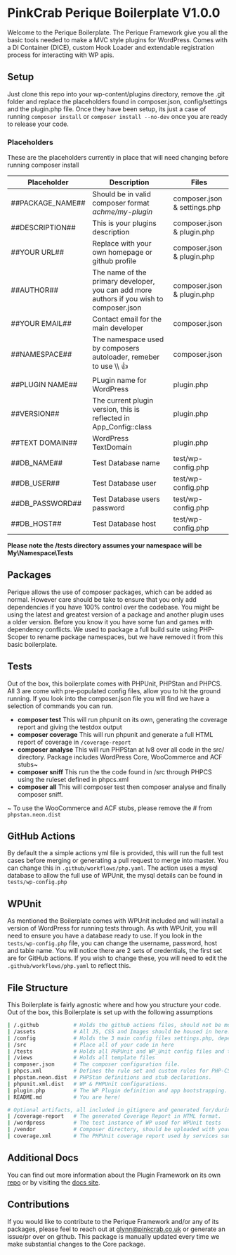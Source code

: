 # PinkCrab Perique Boilerplate V1.0.0 #


Welcome to the Perique Boilerplate. The Perique Framework give you all the basic tools needed to make a MVC style plugins for WordPress. Comes with a DI Container (DICE), custom Hook Loader and extendable registration process for interacting with WP apis.

## Setup

Just clone this repo into your wp-content/plugins directory, remove the .git folder and replace the placeholders found in composer.json, config/settings and the plugin.php file. Once they have been setup, its just a case of running ```composer install``` or ```composer install --no-dev``` once you are ready to release your code.

### Placeholders

These are the placeholders currently in place that will need changing before running composer install


| Placeholder | Description | Files |
| --- | ----------- | --- |
| ##PACKAGE_NAME## | Should be in valid composer format *achme/my-plugin*  | composer.json & settings.php |
| ##DESCRIPTION## | This is your plugins description  | composer.json & plugin.php |
| ##YOUR URL##  | Replace with your own homepage or github profile  | composer.json & plugin.php |
| ##AUTHOR## | The name of the primary developer, you can add more authors if you wish to composer.json | composer.json & plugin.php |
| ##YOUR EMAIL## | Contact email for the main developer  | composer.json |
| ##NAMESPACE## | The namespace used by composers autoloader, remeber to use \\\\ 👍  | composer.json |
| ##PLUGIN NAME## | PLugin name for WordPress  | plugin.php |
| ##VERSION## | The current plugin version, this is reflected in App_Config::class  | plugin.php |
| ##TEXT DOMAIN## | WordPress TextDomain  | plugin.php |
| ##DB_NAME## | Test Database name  | test/wp-config.php |
| ##DB_USER## | Test Database user  | test/wp-config.php |
| ##DB_PASSWORD## | Test Database users password  | test/wp-config.php |
| ##DB_HOST## | Test Database host  | test/wp-config.php |


**Please note the /tests directory assumes your namespace will be My\\Namespace\\Tests**

## Packages

Perique allows the use of composer packages, which can be added as normal. However care should be take to ensure that you only add dependencies if you have 100% control over the codebase. You might be using the latest and greatest version of a package and another plugin uses a older version. Before you know it you have some fun and games with dependency conflicts. We used to package a full build suite using PHP-Scoper to rename package namespaces, but we have removed it from this basic boilerplate.

## Tests

Out of the box, this boilerplate comes with PHPUnit, PHPStan and PHPCS. All 3 are come with pre-populated config files, allow you to hit the ground running. If you look into the composer.json file you will find we have a selection of commands you can run.

* **composer test** This will run phpunit on its own, generating the coverage report and giving the testdox output
* **composer coverage** This will run phpunit and generate a full HTML report of coverage in ```/coverage-report```
* **composer analyse** This will run PHPStan at lv8 over all code in the src/ directory. Package includes WordPress Core, WooCommerce and ACF stubs~
* **composer sniff** This run the the code found in /src through PHPCS using the ruleset defined in phpcs.xml
* **composer all** This will composer test then composer analyse and finally composer sniff. 

~ To use the WooCommerce and ACF stubs, please remove the # from ```phpstan.neon.dist``` 

## GitHub Actions

By default the a simple actions yml file is provided, this will run the full test cases before merging or generating a pull request to merge into master. You can change this in ```.github/workflows/php.yaml```. The action uses a mysql database to allow the full use of WPUnit, the mysql details can be found in ```tests/wp-config.php```

## WPUnit

As mentioned the Boilerplate comes with WPUnit included and will install a version of WordPress for running tests through. As with WPUnit, you will need to ensure you have a database ready to use. If you look in the ```tests/wp-config.php``` file, you can change the username, password, host and table name. You will notice there are 2 sets of credentials, the first set are for GitHub actions. If you wish to change these, you will need to edit the ```.github/workflows/php.yaml``` to reflect this.

## File Structure

This Boilerplate is fairly agnostic where and how you structure your code. Out of the box, this Boilerplate is set up with the following assumptions

```bash
| /.github           # Holds the github actions files, should not be moved!
| /assets            # All JS, CSS and Images should be housed in here.
| /config            # Holds the 3 main config files settings.php, dependencies.php and registration.php
| /src               # Place all of your code in here
| /tests             # Holds all PHPUnit and WP_Unit config files and tests themselves.
| /views             # Holds all template files
| composer.json      # The composer configuration file.
| phpcs.xml          # Defines the rule set and custom rules for PHP-CS
| phpstan.neon.dist  # PHPStan definitions and stub declarations.
| phpunit.xml.dist   # WP & PHPUnit configurations.
| plugin.php         # The WP Plugin definition and app bootstrapping.
| README.md          # You are here!

# Optional artifacts, all included in gitignore and generated for/during testing.
| /coverage-report   # The generated Coverage Report in HTML format.
| /wordpress         # The test instance of WP used for WPUnit tests
| /vendor            # Composer directory, should be uploaded with your code, but not needed in repo
| coverage.xml       # The PHPUnit coverage report used by services such as CodeCov
```

## Additional Docs

You can find out more information about the Plugin Framework on its own [repo](https://github.com/Pink-Crab/Perqiue-Framework) or by visiting the [docs site](https://perique.info/).

## Contributions

If you would like to contribute to the Perique Framework and/or any of its packages, please feel to reach out at glynn@pinkcrab.co.uk or generate an issue/pr over on github. This package is manually updated every time we make substantial changes to the Core package.
